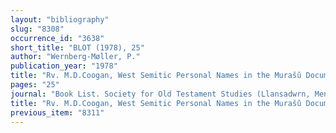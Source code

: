 ```yaml
---
layout: "bibliography"
slug: "8308"
occurrence_id: "3638"
short_title: "BLOT (1978), 25"
author: "Wernberg-Møller, P."
publication_year: "1978"
title: "Rv. M.D.Coogan, West Semitic Personal Names in the Murašû Documents (HSM 7)"
pages: "25"
journal: "Book List. Society for Old Testament Studies (Llansadwrn, Menai Bridge)"
title: "Rv. M.D.Coogan, West Semitic Personal Names in the Murašû Documents (HSM 7)"
previous_item: "8311"
---
```

